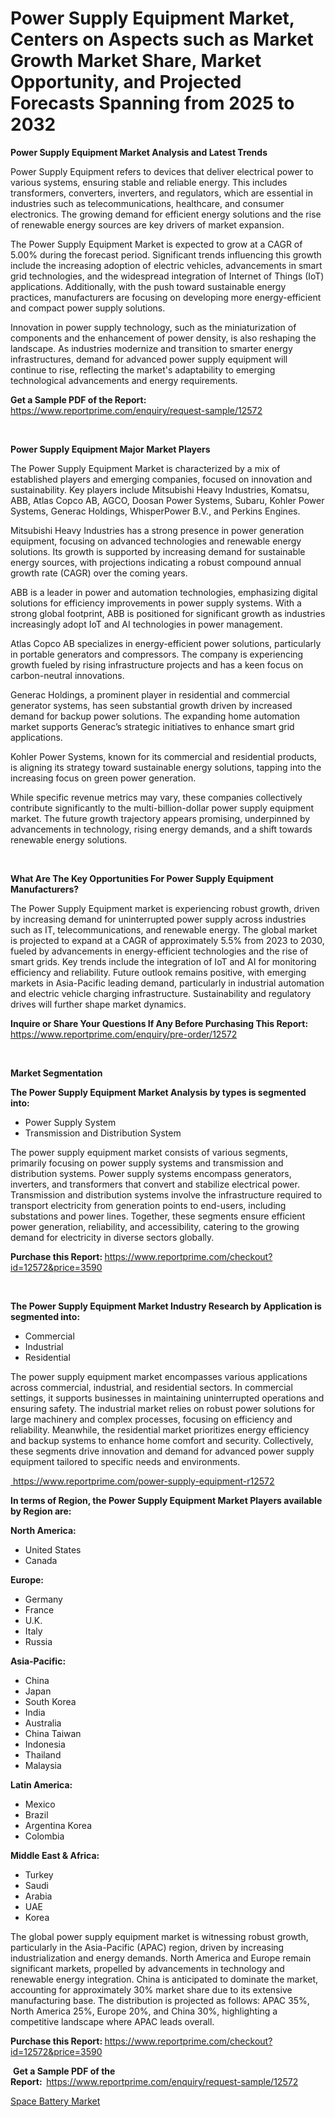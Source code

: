 <p><h1>Power Supply Equipment Market, Centers on Aspects such as Market Growth Market Share, Market Opportunity, and Projected Forecasts Spanning from 2025 to 2032</h1></p><p><strong>Power Supply Equipment Market Analysis and Latest Trends</strong></p>
<p><p>Power Supply Equipment refers to devices that deliver electrical power to various systems, ensuring stable and reliable energy. This includes transformers, converters, inverters, and regulators, which are essential in industries such as telecommunications, healthcare, and consumer electronics. The growing demand for efficient energy solutions and the rise of renewable energy sources are key drivers of market expansion.</p><p>The Power Supply Equipment Market is expected to grow at a CAGR of 5.00% during the forecast period. Significant trends influencing this growth include the increasing adoption of electric vehicles, advancements in smart grid technologies, and the widespread integration of Internet of Things (IoT) applications. Additionally, with the push toward sustainable energy practices, manufacturers are focusing on developing more energy-efficient and compact power supply solutions.</p><p>Innovation in power supply technology, such as the miniaturization of components and the enhancement of power density, is also reshaping the landscape. As industries modernize and transition to smarter energy infrastructures, demand for advanced power supply equipment will continue to rise, reflecting the market's adaptability to emerging technological advancements and energy requirements.</p></p>
<p><strong>Get a Sample PDF of the Report:&nbsp;</strong> <a href="https://www.reportprime.com/enquiry/request-sample/12572?utm_campaign=3134&utm_medium=2&utm_source=Github&utm_content=ia&utm_term=19032025&utm_id=power-supply-equipment">https://www.reportprime.com/enquiry/request-sample/12572</a></p>
<p>&nbsp;</p>
<p><strong>Power Supply Equipment Major Market Players</strong></p>
<p><p>The Power Supply Equipment Market is characterized by a mix of established players and emerging companies, focused on innovation and sustainability. Key players include Mitsubishi Heavy Industries, Komatsu, ABB, Atlas Copco AB, AGCO, Doosan Power Systems, Subaru, Kohler Power Systems, Generac Holdings, WhisperPower B.V., and Perkins Engines.</p><p>Mitsubishi Heavy Industries has a strong presence in power generation equipment, focusing on advanced technologies and renewable energy solutions. Its growth is supported by increasing demand for sustainable energy sources, with projections indicating a robust compound annual growth rate (CAGR) over the coming years.</p><p>ABB is a leader in power and automation technologies, emphasizing digital solutions for efficiency improvements in power supply systems. With a strong global footprint, ABB is positioned for significant growth as industries increasingly adopt IoT and AI technologies in power management.</p><p>Atlas Copco AB specializes in energy-efficient power solutions, particularly in portable generators and compressors. The company is experiencing growth fueled by rising infrastructure projects and has a keen focus on carbon-neutral innovations.</p><p>Generac Holdings, a prominent player in residential and commercial generator systems, has seen substantial growth driven by increased demand for backup power solutions. The expanding home automation market supports Generac’s strategic initiatives to enhance smart grid applications.</p><p>Kohler Power Systems, known for its commercial and residential products, is aligning its strategy toward sustainable energy solutions, tapping into the increasing focus on green power generation.</p><p>While specific revenue metrics may vary, these companies collectively contribute significantly to the multi-billion-dollar power supply equipment market. The future growth trajectory appears promising, underpinned by advancements in technology, rising energy demands, and a shift towards renewable energy solutions.</p></p>
<p>&nbsp;</p>
<p><strong>What Are The Key Opportunities For Power Supply Equipment Manufacturers?</strong></p>
<p><p>The Power Supply Equipment market is experiencing robust growth, driven by increasing demand for uninterrupted power supply across industries such as IT, telecommunications, and renewable energy. The global market is projected to expand at a CAGR of approximately 5.5% from 2023 to 2030, fueled by advancements in energy-efficient technologies and the rise of smart grids. Key trends include the integration of IoT and AI for monitoring efficiency and reliability. Future outlook remains positive, with emerging markets in Asia-Pacific leading demand, particularly in industrial automation and electric vehicle charging infrastructure. Sustainability and regulatory drives will further shape market dynamics.</p></p>
<p><strong>Inquire or Share Your Questions If Any Before Purchasing This Report:</strong> <a href="https://www.reportprime.com/enquiry/pre-order/12572?utm_campaign=3134&utm_medium=2&utm_source=Github&utm_content=ia&utm_term=19032025&utm_id=power-supply-equipment">https://www.reportprime.com/enquiry/pre-order/12572</a></p>
<p>&nbsp;</p>
<p><strong>Market Segmentation</strong></p>
<p><strong>The Power Supply Equipment Market Analysis by types is segmented into:</strong></p>
<p><ul><li>Power Supply System</li><li>Transmission and Distribution System</li></ul></p>
<p><p>The power supply equipment market consists of various segments, primarily focusing on power supply systems and transmission and distribution systems. Power supply systems encompass generators, inverters, and transformers that convert and stabilize electrical power. Transmission and distribution systems involve the infrastructure required to transport electricity from generation points to end-users, including substations and power lines. Together, these segments ensure efficient power generation, reliability, and accessibility, catering to the growing demand for electricity in diverse sectors globally.</p></p>
<p><strong>Purchase this Report:&nbsp;</strong><a href="https://www.reportprime.com/checkout?id=12572&price=3590&utm_campaign=3134&utm_medium=2&utm_source=Github&utm_content=ia&utm_term=19032025&utm_id=power-supply-equipment">https://www.reportprime.com/checkout?id=12572&price=3590</a></p>
<p>&nbsp;</p>
<p><strong>The Power Supply Equipment Market Industry Research by Application is segmented into:</strong></p>
<p><ul><li>Commercial</li><li>Industrial</li><li>Residential</li></ul></p>
<p><p>The power supply equipment market encompasses various applications across commercial, industrial, and residential sectors. In commercial settings, it supports businesses in maintaining uninterrupted operations and ensuring safety. The industrial market relies on robust power solutions for large machinery and complex processes, focusing on efficiency and reliability. Meanwhile, the residential market prioritizes energy efficiency and backup systems to enhance home comfort and security. Collectively, these segments drive innovation and demand for advanced power supply equipment tailored to specific needs and environments.</p></p>
<p><a href="https://www.reportprime.com/power-supply-equipment-r12572?utm_campaign=3134&utm_medium=2&utm_source=Github&utm_content=ia&utm_term=19032025&utm_id=power-supply-equipment">&nbsp;https://www.reportprime.com/power-supply-equipment-r12572</a></p>
<p><strong>In terms of Region, the Power Supply Equipment Market Players available by Region are:</strong></p>
<p>
    <p> <strong> North America: </strong>
        <ul>
            <li>United States</li>
            <li>Canada</li>
        </ul>
        </p> 
    <p> <strong> Europe: </strong>
        <ul>
            <li>Germany</li>
            <li>France</li>
            <li>U.K.</li>
            <li>Italy</li>
            <li>Russia</li>
        </ul>
        </p> 
    <p> <strong> Asia-Pacific: </strong>
        <ul>
            <li>China</li>
            <li>Japan</li>
            <li>South Korea</li>
            <li>India</li>
            <li>Australia</li>
            <li>China Taiwan</li>
            <li>Indonesia</li>
            <li>Thailand</li>
            <li>Malaysia</li>
        </ul>
        </p> 
    <p> <strong> Latin America: </strong>
        <ul>
            <li>Mexico</li>
            <li>Brazil</li>
            <li>Argentina Korea</li>
            <li>Colombia</li>
        </ul>
        </p> 
    <p> <strong> Middle East & Africa: </strong>
        <ul>
            <li>Turkey</li>
            <li>Saudi</li>
            <li>Arabia</li>
            <li>UAE</li>
            <li>Korea</li>
        </ul>
    </p>
    </p>
<p><p>The global power supply equipment market is witnessing robust growth, particularly in the Asia-Pacific (APAC) region, driven by increasing industrialization and energy demands. North America and Europe remain significant markets, propelled by advancements in technology and renewable energy integration. China is anticipated to dominate the market, accounting for approximately 30% market share due to its extensive manufacturing base. The distribution is projected as follows: APAC 35%, North America 25%, Europe 20%, and China 30%, highlighting a competitive landscape where APAC leads overall.</p></p>
<p><strong>Purchase this Report: </strong><a href="https://www.reportprime.com/checkout?id=12572&price=3590&utm_campaign=3134&utm_medium=2&utm_source=Github&utm_content=ia&utm_term=19032025&utm_id=power-supply-equipment">https://www.reportprime.com/checkout?id=12572&price=3590</a></p>
<p>&nbsp;<strong>Get a Sample PDF of the Report:&nbsp;&nbsp;</strong><a href="https://www.reportprime.com/enquiry/request-sample/12572?utm_campaign=3134&utm_medium=2&utm_source=Github&utm_content=ia&utm_term=19032025&utm_id=power-supply-equipment">https://www.reportprime.com/enquiry/request-sample/12572</a></p>
<p><strong></strong></p>
<p><p><a href="https://github.com/djarixneoza/Market-Research-Report-List-1/blob/main/space-battery-market.md?utm_campaign=3134&utm_medium=2&utm_source=Github&utm_content=ia&utm_term=19032025&utm_id=power-supply-equipment">Space Battery Market</a></p></p>